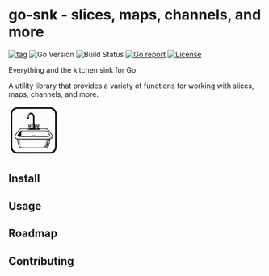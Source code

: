 # go-snk - slices, maps, channels, and more
[![tag](https://img.shields.io/github/tag/samber/lo.svg)](https://github.com/SharkByteSoftware/go-snk/releases)
![Go Version](https://img.shields.io/badge/Go-%3E%3D%201.25-%23007d9c)
![Build Status](https://github.com/SharkByteSoftware/go-snk/actions/workflows/test.yml/badge.svg)
[![Go report](https://goreportcard.com/badge/github.com/samber/lo)](https://goreportcard.com/report/SharkByteSoftware/go-snk)
[![License](https://img.shields.io/github/license/SharkByteSoftware/go-snk)](./LICENSE)

Everything and the kitchen sink for Go.

A utility library that provides a variety of functions for working with slices, maps, channels, and more.

![go-snk](img/logo.png)
## Install

## Usage

## Roadmap

## Contributing



